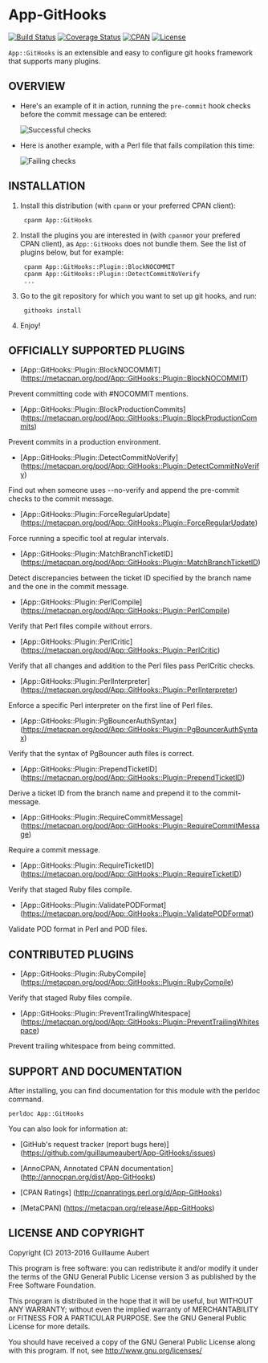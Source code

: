 App-GitHooks
============

[![Build Status](https://travis-ci.org/guillaumeaubert/App-GitHooks.svg?branch=master)](https://travis-ci.org/guillaumeaubert/App-GitHooks)
[![Coverage Status](https://coveralls.io/repos/guillaumeaubert/App-GitHooks/badge.svg?branch=master)](https://coveralls.io/r/guillaumeaubert/App-GitHooks?branch=master)
[![CPAN](https://img.shields.io/cpan/v/App-GitHooks.svg)](https://metacpan.org/release/App-GitHooks)
[![License](https://img.shields.io/badge/license-GPLv3-blue.svg)](https://opensource.org/licenses/GPL-3.0)

`App::GitHooks` is an extensible and easy to configure git hooks framework that
supports many plugins.


OVERVIEW
--------

 * Here's an example of it in action, running the `pre-commit` hook checks before
the commit message can be entered:

	![Successful checks](https://raw.github.com/guillaumeaubert/App-GitHooks/master/img/app-githooks-example-success.png)

 * Here is another example, with a Perl file that fails compilation this time:

	![Failing checks](https://raw.github.com/guillaumeaubert/App-GitHooks/master/img/app-githooks-example-failure.png)


INSTALLATION
------------

1. Install this distribution (with `cpanm` or your preferred CPAN client):

		cpanm App::GitHooks

2. Install the plugins you are interested in (with `cpanm`or your prefered CPAN
   client), as `App::GitHooks` does not bundle them. See the list of plugins
   below, but for example:

		cpanm App::GitHooks::Plugin::BlockNOCOMMIT
		cpanm App::GitHooks::Plugin::DetectCommitNoVerify
		...

3. Go to the git repository for which you want to set up git hooks, and run:

		githooks install

4. Enjoy!


OFFICIALLY SUPPORTED PLUGINS
----------------------------

 * [App::GitHooks::Plugin::BlockNOCOMMIT]
   (https://metacpan.org/pod/App::GitHooks::Plugin::BlockNOCOMMIT)

Prevent committing code with #NOCOMMIT mentions.

 * [App::GitHooks::Plugin::BlockProductionCommits]
   (https://metacpan.org/pod/App::GitHooks::Plugin::BlockProductionCommits)

Prevent commits in a production environment.

 * [App::GitHooks::Plugin::DetectCommitNoVerify]
   (https://metacpan.org/pod/App::GitHooks::Plugin::DetectCommitNoVerify)

Find out when someone uses --no-verify and append the pre-commit checks to the
commit message.

 * [App::GitHooks::Plugin::ForceRegularUpdate]
   (https://metacpan.org/pod/App::GitHooks::Plugin::ForceRegularUpdate)

Force running a specific tool at regular intervals.

 * [App::GitHooks::Plugin::MatchBranchTicketID]
   (https://metacpan.org/pod/App::GitHooks::Plugin::MatchBranchTicketID)

Detect discrepancies between the ticket ID specified by the branch name and the
one in the commit message.

 * [App::GitHooks::Plugin::PerlCompile]
   (https://metacpan.org/pod/App::GitHooks::Plugin::PerlCompile)

Verify that Perl files compile without errors.

 * [App::GitHooks::Plugin::PerlCritic]
   (https://metacpan.org/pod/App::GitHooks::Plugin::PerlCritic)

Verify that all changes and addition to the Perl files pass PerlCritic checks.

 * [App::GitHooks::Plugin::PerlInterpreter]
   (https://metacpan.org/pod/App::GitHooks::Plugin::PerlInterpreter)

Enforce a specific Perl interpreter on the first line of Perl files.

 * [App::GitHooks::Plugin::PgBouncerAuthSyntax]
   (https://metacpan.org/pod/App::GitHooks::Plugin::PgBouncerAuthSyntax)

Verify that the syntax of PgBouncer auth files is correct.

 * [App::GitHooks::Plugin::PrependTicketID]
   (https://metacpan.org/pod/App::GitHooks::Plugin::PrependTicketID)

Derive a ticket ID from the branch name and prepend it to the commit-message.

 * [App::GitHooks::Plugin::RequireCommitMessage]
   (https://metacpan.org/pod/App::GitHooks::Plugin::RequireCommitMessage)

Require a commit message.

 * [App::GitHooks::Plugin::RequireTicketID]
   (https://metacpan.org/pod/App::GitHooks::Plugin::RequireTicketID)

Verify that staged Ruby files compile.

 * [App::GitHooks::Plugin::ValidatePODFormat]
   (https://metacpan.org/pod/App::GitHooks::Plugin::ValidatePODFormat)

Validate POD format in Perl and POD files.


CONTRIBUTED PLUGINS
-------------------

 * [App::GitHooks::Plugin::RubyCompile]
   (https://metacpan.org/pod/App::GitHooks::Plugin::RubyCompile)

Verify that staged Ruby files compile.

 * [App::GitHooks::Plugin::PreventTrailingWhitespace]
   (https://metacpan.org/pod/App::GitHooks::Plugin::PreventTrailingWhitespace)

Prevent trailing whitespace from being committed.


SUPPORT AND DOCUMENTATION
-------------------------

After installing, you can find documentation for this module with the
perldoc command.

	perldoc App::GitHooks


You can also look for information at:

 * [GitHub's request tracker (report bugs here)]
   (https://github.com/guillaumeaubert/App-GitHooks/issues)

 * [AnnoCPAN, Annotated CPAN documentation]
   (http://annocpan.org/dist/App-GitHooks)

 * [CPAN Ratings]
   (http://cpanratings.perl.org/d/App-GitHooks)

 * [MetaCPAN]
   (https://metacpan.org/release/App-GitHooks)


LICENSE AND COPYRIGHT
---------------------

Copyright (C) 2013-2016 Guillaume Aubert

This program is free software: you can redistribute it and/or modify it under
the terms of the GNU General Public License version 3 as published by the Free
Software Foundation.

This program is distributed in the hope that it will be useful, but WITHOUT ANY
WARRANTY; without even the implied warranty of MERCHANTABILITY or FITNESS FOR A
PARTICULAR PURPOSE. See the GNU General Public License for more details.

You should have received a copy of the GNU General Public License along with
this program. If not, see http://www.gnu.org/licenses/

